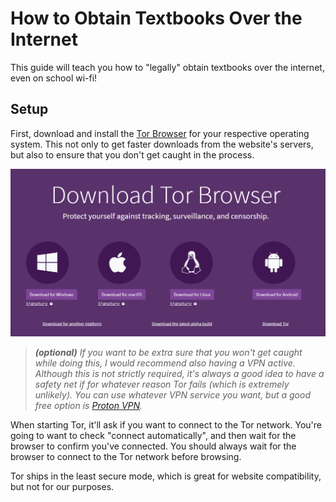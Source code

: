 # How to Obtain Textbooks Over the Internet

This guide will teach you how to "legally" obtain textbooks over the internet, even on school wi-fi!

## Setup

First, download and install the [Tor Browser](https://www.torproject.org/download/) for your respective operating system. This not only to get faster downloads from the website's servers, but also to ensure that you don't get caught in the process.

![The Tor download page.](/images/download_tor.png)

> <em>***(optional)*** If you want to be extra sure that you won't get caught while doing this, I would recommend also having a VPN active. Although this is not strictly required, it's always a good idea to have a safety net if for whatever reason Tor fails (which is extremely unlikely). You can use whatever VPN service you want, but a good free option is [Proton VPN](https://protonvpn.com/).</em>

When starting Tor, it'll ask if you want to connect to the Tor network. You're going to want to check "connect automatically", and then wait for the browser to confirm you've connected. You should always wait for the browser to connect to the Tor network before browsing.

Tor ships in the least secure mode, which is great for website compatibility, but not for our purposes.
